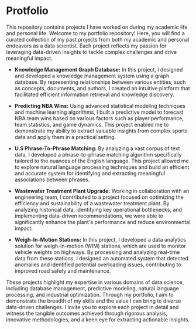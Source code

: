 # Protfolio
This repository contains projects I have worked on during my academic life and personal life.
Welcome to my portfolio repository! Here, you will find a curated collection of my past projects from both my academic and personal endeavors as a data scientist. Each project reflects my passion for leveraging data-driven insights to tackle complex challenges and drive meaningful impact.

 - **Knowledge Management Graph Database:**
 In this project, I designed and developed a knowledge management system using a graph database. By representing relationships between various entities, such as concepts, documents, and authors, I created an intuitive platform that facilitated efficient information retrieval and knowledge discovery.

- **Predicting NBA Wins:**
Using advanced statistical modeling techniques and machine learning algorithms, I built a predictive model to forecast NBA team wins based on various factors such as player performance, team statistics, and game dynamics. This project enabled me to demonstrate my ability to extract valuable insights from complex sports data and apply them in a practical setting.

- **U.S Phrase-To-Phrase Matching:**
By analyzing a vast corpus of text data, I developed a phrase-to-phrase matching algorithm specifically tailored to the nuances of the English language. This project allowed me to explore natural language processing techniques and build an efficient and accurate system for identifying and extracting meaningful associations between phrases.

- **Wastewater Treatment Plant Upgrade:**
Working in collaboration with an engineering team, I contributed to a project focused on optimizing the efficiency and sustainability of a wastewater treatment plant. By analyzing historical data, identifying key operational bottlenecks, and implementing data-driven recommendations, we were able to significantly enhance the plant's performance and reduce environmental impact.

- **Weigh-In-Motion Stations:**
In this project, I developed a data analytics solution for weigh-in-motion (WIM) stations, which are used to monitor vehicle weights on highways. By processing and analyzing real-time data from these stations, I designed an automated system that detected anomalies and identified potential overloading issues, contributing to improved road safety and maintenance.

These projects highlight my expertise in various domains of data science, including database management, predictive modeling, natural language processing, and industrial optimization. Through my portfolio, I aim to demonstrate the breadth of my skills and the value I can bring to diverse data-driven challenges. I invite you to explore each project in detail and witness the tangible outcomes achieved through rigorous analysis, innovative methodologies, and a keen eye for extracting actionable insights.
